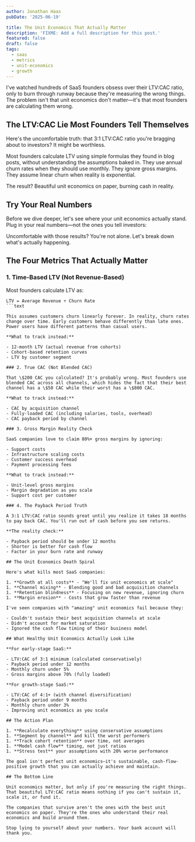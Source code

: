 ```yaml
---
author: Jonathan Haas
pubDate: '2025-06-19'

title: The Unit Economics That Actually Matter
description: 'FIXME: Add a full description for this post.'
featured: false
draft: false
tags:
  - saas
  - metrics
  - unit-economics
  - growth
---
```


I've watched hundreds of SaaS founders obsess over their LTV:CAC ratio, only to burn through runway because they're measuring the wrong things. The problem isn't that unit economics don't matter—it's that most founders are calculating them wrong.

## The LTV:CAC Lie Most Founders Tell Themselves

Here's the uncomfortable truth: that 3:1 LTV:CAC ratio you're bragging about to investors? It might be worthless.

Most founders calculate LTV using simple formulas they found in blog posts, without understanding the assumptions baked in. They use annual churn rates when they should use monthly. They ignore gross margins. They assume linear churn when reality is exponential.

The result? Beautiful unit economics on paper, burning cash in reality.

## Try Your Real Numbers

Before we dive deeper, let's see where your unit economics actually stand. Plug in your real numbers—not the ones you tell investors:

<saas-metrics-dashboard />

Uncomfortable with those results? You're not alone. Let's break down what's actually happening.

## The Four Metrics That Actually Matter

### 1. Time-Based LTV (Not Revenue-Based)

Most founders calculate LTV as:

````text
LTV = Average Revenue ÷ Churn Rate
```text

This assumes customers churn linearly forever. In reality, churn rates change over time. Early customers behave differently than late ones. Power users have different patterns than casual users.

**What to track instead:**

- 12-month LTV (actual revenue from cohorts)
- Cohort-based retention curves
- LTV by customer segment

### 2. True CAC (Not Blended CAC)

That \$200 CAC you calculated? It's probably wrong. Most founders use blended CAC across all channels, which hides the fact that their best channel has a \$50 CAC while their worst has a \$800 CAC.

**What to track instead:**

- CAC by acquisition channel
- Fully-loaded CAC (including salaries, tools, overhead)
- CAC payback period by channel

### 3. Gross Margin Reality Check

SaaS companies love to claim 80%+ gross margins by ignoring:

- Support costs
- Infrastructure scaling costs
- Customer success overhead
- Payment processing fees

**What to track instead:**

- Unit-level gross margins
- Margin degradation as you scale
- Support cost per customer

### 4. The Payback Period Truth

A 3:1 LTV:CAC ratio sounds great until you realize it takes 18 months to pay back CAC. You'll run out of cash before you see returns.

**The reality check:**

- Payback period should be under 12 months
- Shorter is better for cash flow
- Factor in your burn rate and runway

## The Unit Economics Death Spiral

Here's what kills most SaaS companies:

1. **Growth at all costs** - "We'll fix unit economics at scale"
1. **Channel mixing** - Blending good and bad acquisition channels
1. **Retention blindness** - Focusing on new revenue, ignoring churn
1. **Margin erosion** - Costs that grow faster than revenue

I've seen companies with "amazing" unit economics fail because they:

- Couldn't sustain their best acquisition channels at scale
- Didn't account for market saturation
- Ignored the cash flow timing of their business model

## What Healthy Unit Economics Actually Look Like

**For early-stage SaaS:**

- LTV:CAC of 3:1 minimum (calculated conservatively)
- Payback period under 12 months
- Monthly churn under 5%
- Gross margins above 70% (fully loaded)

**For growth-stage SaaS:**

- LTV:CAC of 4:1+ (with channel diversification)
- Payback period under 9 months
- Monthly churn under 3%
- Improving unit economics as you scale

## The Action Plan

1. **Recalculate everything** using conservative assumptions
1. **Segment by channel** and kill the worst performers
1. **Track cohort retention** over time, not averages
1. **Model cash flow** timing, not just ratios
1. **Stress test** your assumptions with 20% worse performance

The goal isn't perfect unit economics—it's sustainable, cash-flow-positive growth that you can actually achieve and maintain.

## The Bottom Line

Unit economics matter, but only if you're measuring the right things. That beautiful LTV:CAC ratio means nothing if you can't sustain it, scale it, or fund it.

The companies that survive aren't the ones with the best unit economics on paper. They're the ones who understand their real economics and build around them.

Stop lying to yourself about your numbers. Your bank account will thank you.
````
